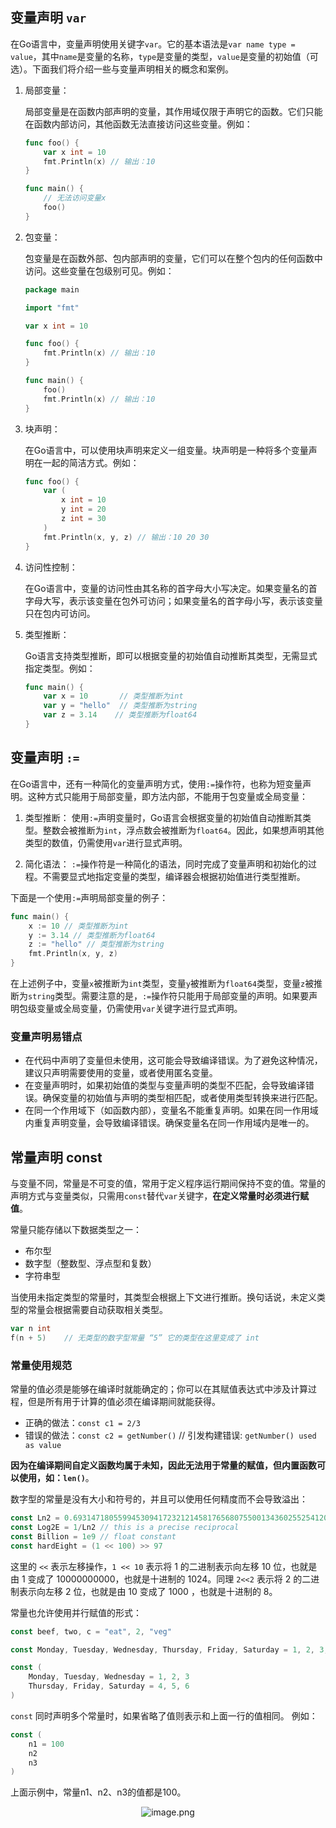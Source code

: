 ## 变量声明 `var`

在Go语言中，变量声明使用关键字`var`。它的基本语法是`var name type = value`，其中`name`是变量的名称，`type`是变量的类型，`value`是变量的初始值（可选）。下面我们将介绍一些与变量声明相关的概念和案例。

1.  局部变量：

    局部变量是在函数内部声明的变量，其作用域仅限于声明它的函数。它们只能在函数内部访问，其他函数无法直接访问这些变量。例如：

    ```go
    func foo() {
        var x int = 10
        fmt.Println(x) // 输出：10
    }

    func main() {
        // 无法访问变量x
        foo()
    }
    ```

2.  包变量：

    包变量是在函数外部、包内部声明的变量，它们可以在整个包内的任何函数中访问。这些变量在包级别可见。例如：

    ```go
    package main

    import "fmt"

    var x int = 10

    func foo() {
        fmt.Println(x) // 输出：10
    }

    func main() {
        foo()
        fmt.Println(x) // 输出：10
    }
    ```

3.  块声明：

    在Go语言中，可以使用块声明来定义一组变量。块声明是一种将多个变量声明在一起的简洁方式。例如：

    ```go
    func foo() {
        var (
            x int = 10
            y int = 20
            z int = 30
        )
        fmt.Println(x, y, z) // 输出：10 20 30
    }
    ```

4.  访问性控制：

    在Go语言中，变量的访问性由其名称的首字母大小写决定。如果变量名的首字母大写，表示该变量在包外可访问；如果变量名的首字母小写，表示该变量只在包内可访问。

5.  类型推断：

    Go语言支持类型推断，即可以根据变量的初始值自动推断其类型，无需显式指定类型。例如：

    ```go
    func main() {
        var x = 10       // 类型推断为int
        var y = "hello"  // 类型推断为string
        var z = 3.14    // 类型推断为float64
    }
    ```

## 变量声明 `:=`

在Go语言中，还有一种简化的变量声明方式，使用`:=`操作符，也称为短变量声明。这种方式只能用于局部变量，即方法内部，不能用于包变量或全局变量：

1.  类型推断：
    使用`:=`声明变量时，Go语言会根据变量的初始值自动推断其类型。整数会被推断为`int`，浮点数会被推断为`float64`。因此，如果想声明其他类型的数值，仍需使用`var`进行显式声明。

2.  简化语法：
    `:=`操作符是一种简化的语法，同时完成了变量声明和初始化的过程。不需要显式地指定变量的类型，编译器会根据初始值进行类型推断。

下面是一个使用`:=`声明局部变量的例子：

```go
func main() {
    x := 10 // 类型推断为int
    y := 3.14 // 类型推断为float64
    z := "hello" // 类型推断为string
    fmt.Println(x, y, z)
}
```

在上述例子中，变量`x`被推断为`int`类型，变量`y`被推断为`float64`类型，变量`z`被推断为`string`类型。需要注意的是，`:=`操作符只能用于局部变量的声明。如果要声明包级变量或全局变量，仍需使用`var`关键字进行显式声明。

### 变量声明易错点

*   在代码中声明了变量但未使用，这可能会导致编译错误。为了避免这种情况，建议只声明需要使用的变量，或者使用匿名变量。
*   在变量声明时，如果初始值的类型与变量声明的类型不匹配，会导致编译错误。确保变量的初始值与声明的类型相匹配，或者使用类型转换来进行匹配。
*   在同一个作用域下（如函数内部），变量名不能重复声明。如果在同一作用域内重复声明变量，会导致编译错误。确保变量名在同一作用域内是唯一的。

## 常量声明 const

与变量不同，常量是不可变的值，常用于定义程序运行期间保持不变的值。常量的声明方式与变量类似，只需用`const`替代`var`关键字，**在定义常量时必须进行赋值**。

常量只能存储以下数据类型之一：

*   布尔型
*   数字型（整数型、浮点型和复数）
*   字符串型

当使用未指定类型的常量时，其类型会根据上下文进行推断。换句话说，未定义类型的常量会根据需要自动获取相关类型。

```go
var n int
f(n + 5)    // 无类型的数字型常量 “5” 它的类型在这里变成了 int
```

### 常量使用规范

常量的值必须是能够在编译时就能确定的；你可以在其赋值表达式中涉及计算过程，但是所有用于计算的值必须在编译期间就能获得。

*   正确的做法：`const c1 = 2/3`
*   错误的做法：`const c2 = getNumber()` // 引发构建错误: `getNumber() used as value`

**因为在编译期间自定义函数均属于未知，因此无法用于常量的赋值，但内置函数可以使用，如：`len()`**。

数字型的常量是没有大小和符号的，并且可以使用任何精度而不会导致溢出：

```go
const Ln2 = 0.693147180559945309417232121458176568075500134360255254120680009
const Log2E = 1/Ln2 // this is a precise reciprocal
const Billion = 1e9 // float constant
const hardEight = (1 << 100) >> 97
```

这里的 `<<` 表示左移操作，`1 << 10` 表示将 1 的二进制表示向左移 10 位，也就是由 1 变成了 10000000000，也就是十进制的 1024。同理 `2<<2` 表示将 2 的二进制表示向左移 2 位，也就是由 10 变成了 1000 ，也就是十进制的 8。

常量也允许使用并行赋值的形式：

```go
const beef, two, c = "eat", 2, "veg"

const Monday, Tuesday, Wednesday, Thursday, Friday, Saturday = 1, 2, 3, 4, 5, 6

const (
    Monday, Tuesday, Wednesday = 1, 2, 3
    Thursday, Friday, Saturday = 4, 5, 6
)
```

`const` 同时声明多个常量时，如果省略了值则表示和上面一行的值相同。 例如：

```go
const (
    n1 = 100
    n2
    n3
)
```

上面示例中，常量n1、n2、n3的值都是100。

<p align="center"><img src="https://p9-juejin.byteimg.com/tos-cn-i-k3u1fbpfcp/788485f758cb40b092122bd8dace4795~tplv-k3u1fbpfcp-watermark.image?" alt="image.png"></p>
